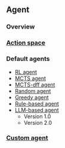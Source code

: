 ## Agent

### Overview

### [Action space](action_space.md)

### Default agents
* [RL agent](rl_agent.md)
* [MCTS agent](MCTS_agent.md)
* [MCTS-dff agent](MCTS-diff_agent.md)
* [Random agent](random_agent.md)
* [Greedy agent](greedy_agent.md)
* [Rule-based agent](rule_based_agent.md)
* [LLM-based agent](LLM_agent.md)
  * Version 1.0
  * Version 2.0

### [Custom agent](custom_agent.md)
